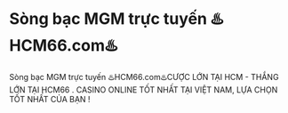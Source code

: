 # Sòng bạc MGM trực tuyến  ♨️HCM66.com♨️

Sòng bạc MGM trực tuyến  ♨️HCM66.com♨️CƯỢC LỚN TẠI HCM - THẮNG LỚN TẠI HCM66 . CASINO ONLINE TỐT NHẤT TẠI VIỆT NAM, LỰA CHỌN TỐT NHẤT CỦA BẠN !